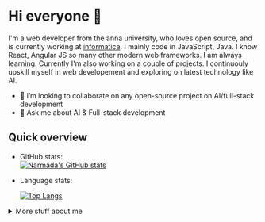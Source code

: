 # Hi everyone :wave:

I'm a web developer from the anna university, who loves open source, and is currently working at [informatica](https://www.informatica.com/).
I mainly code in JavaScript, Java. I know React, Angular JS so many other modern web frameworks. I am always learning. Currently I'm also working on a couple of projects. I continuouly upskill myself in web developement and exploring on latest technology like AI.

- 👯 I’m looking to collaborate on any open-source project on AI/full-stack development
- 💬 Ask me about AI & Full-stack development


## Quick overview
* GitHub stats:  
[![Narmada's GitHub stats](https://github-readme-stats.vercel.app/api?username=letsbecometechie)]()

* Language stats:

  [![Top Langs](https://github-readme-stats.vercel.app/api/top-langs/?username=letsbecometechie&layout=compact)]()


<details>
<summary>
  More stuff about me
</summary>

### What I do

I do Open Source. I am really passionate about doing web
development, it is in my opinion the best combination of logical programming and
(sometimes) beautiful design. I create content for my Youtube channel, Instagram, and Medium Blog page.

## My skills 📜

### Web technologies

- JavaScript ([LinkedIn Assesments Certified](https://www.linkedin.com/in/narmada-muralikrishnan-0220/))
- HTML,CSS
- React JS  ([LinkedIn Assesments Certified](https://www.linkedin.com/in/narmada-muralikrishnan-0220/))

### Application Development

- Java
- Python
- SpringBoot

## What I'm currently learning 📚

  - AI/ML
  - Advanced tops in Web development.


## Find me web

https://linktr.ee/narmadamuralikrishnan

</details>
